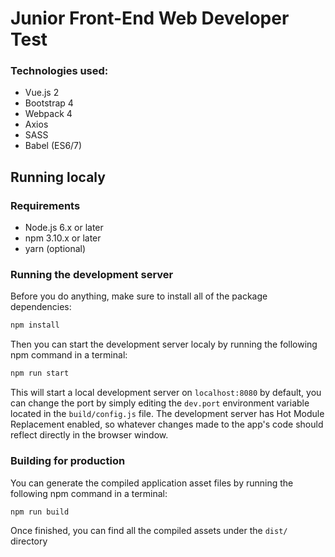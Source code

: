 # Junior Front-End Web Developer Test

### Technologies used:

- Vue.js 2
- Bootstrap 4
- Webpack 4
- Axios
- SASS
- Babel (ES6/7)

## Running localy

### Requirements

- Node.js 6.x or later
- npm 3.10.x or later
- yarn (optional)

### Running the development server

Before you do anything, make sure to install all of the package dependencies:

```bash
npm install
```

Then you can start the development server localy by running the following npm
command in a terminal:

```bash
npm run start
```

This will start a local development server on `localhost:8080` by default,
you can change the port by simply editing the `dev.port` environment variable
located in the `build/config.js` file. The development server has Hot Module
Replacement enabled, so whatever changes made to the app's code should reflect
directly in the browser window.

### Building for production

You can generate the compiled application asset files by running the following
npm command in a terminal:

```bash
npm run build
```

Once finished, you can find all the compiled assets under the `dist/` directory
